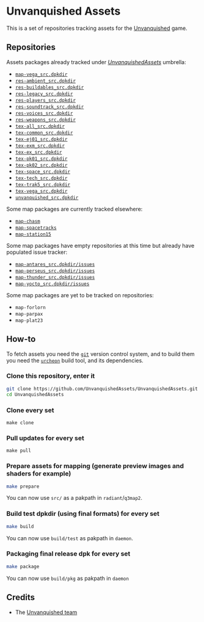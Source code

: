 Unvanquished Assets
===================

This is a set of repositories tracking assets for the [Unvanquished](https://www.unvanquished.net) game.


Repositories
------------

Assets packages already tracked under [_UnvanquishedAssets_](https://github.com/UnvanquishedAssets/UnvanquishedAssets) umbrella:

- [`map-vega_src.dpkdir`](https://github.com/UnvanquishedAssets/map-vega_src.dpkdir)
- [`res-ambient_src.dpkdir`](https://github.com/UnvanquishedAssets/res-ambient_src.dpkdir)
- [`res-buildables_src.dpkdir`](https://github.com/UnvanquishedAssets/res-buildables_src.dpkdir)
- [`res-legacy_src.dpkdir`](https://github.com/UnvanquishedAssets/res-legacy_src.dpkdir)
- [`res-players_src.dpkdir`](https://github.com/UnvanquishedAssets/res-players_src.dpkdir)
- [`res-soundtrack_src.dpkdir`](https://github.com/UnvanquishedAssets/res-soundtrack_src.dpkdir)
- [`res-voices_src.dpkdir`](https://github.com/UnvanquishedAssets/res-voices_src.dpkdir)
- [`res-weapons_src.dpkdir`](https://github.com/UnvanquishedAssets/res-weapons_src.dpkdir)
- [`tex-all_src.dpkdir`](https://github.com/UnvanquishedAssets/tex-all_src.dpkdir)
- [`tex-common_src.dpkdir`](https://github.com/UnvanquishedAssets/tex-common_src.dpkdir)
- [`tex-ej01_src.dpkdir`](https://github.com/UnvanquishedAssets/tex-ej01_src.dpkdir)
- [`tex-exm_src.dpkdir`](https://github.com/UnvanquishedAssets/tex-exm_src.dpkdir)
- [`tex-ex_src.dpkdir`](https://github.com/UnvanquishedAssets/tex-ex_src.dpkdir)
- [`tex-pk01_src.dpkdir`](https://github.com/UnvanquishedAssets/tex-pk01_src.dpkdir)
- [`tex-pk02_src.dpkdir`](https://github.com/UnvanquishedAssets/tex-pk02_src.dpkdir)
- [`tex-space_src.dpkdir`](https://github.com/UnvanquishedAssets/tex-space_src.dpkdir)
- [`tex-tech_src.dpkdir`](https://github.com/UnvanquishedAssets/tex-tech_src.dpkdir)
- [`tex-trak5_src.dpkdir`](https://github.com/UnvanquishedAssets/tex-trak5_src.dpkdir)
- [`tex-vega_src.dpkdir`](https://github.com/UnvanquishedAssets/tex-vega_src.dpkdir)
- [`unvanquished_src.dpkdir`](https://github.com/UnvanquishedAssets/unvanquished_src.dpkdir)

Some map packages are currently tracked elsewhere:

- [`map-chasm`](https://github.com/JacksonTech/map-chasm)
- [`map-spacetracks`](https://github.com/JacksonTech/map-spacetracks)
- [`map-station15`](https://github.com/JacksonTech/map-station15)

Some map packages have empty repositories at this time but already have populated issue tracker:

- [`map-antares_src.dpkdir/issues`](https://github.com/UnvanquishedAssets/map-antares_src.dpkdir/issues)
- [`map-perseus_src.dpkdir/issues`](https://github.com/UnvanquishedAssets/map-perseus_src.dpkdir/issues)
- [`map-thunder_src.dpkdir/issues`](https://github.com/UnvanquishedAssets/map-thunder_src.dpkdir/issues)
- [`map-yocto_src.dpkdir/issues`](https://github.com/UnvanquishedAssets/map-yocto_src.dpkdir/issues)

Some map packages are yet to be tracked on repositories:

- `map-forlorn`
- `map-parpax`
- `map-plat23`


How-to
------

To fetch assets you need the [`git`](https://git-scm.com/) version control system, and to build them you need the [`urcheon`](https://github.com/illwieckz/Urcheon) build tool, and its dependencies.


### Clone this repository, enter it

```sh
git clone https://github.com/UnvanquishedAssets/UnvanquishedAssets.git
cd UnvanquishedAssets
```

### Clone every set

```
make clone
```

### Pull updates for every set

```
make pull
```

### Prepare assets for mapping (generate preview images and shaders for example)

```sh
make prepare
```

You can now use `src/` as a pakpath in `radiant`/`q3map2`.

### Build test dpkdir (using final formats) for every set

```sh
make build
```

You can now use `build/test` as pakpath in `daemon`.

### Packaging final release dpk for every set

```sh
make package
```

You can now use `build/pkg` as pakpath in `daemon`


Credits
-------

* The [Unvanquished team](https://unvanquished.net/?page_id=336)
